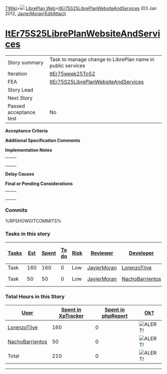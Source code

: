 [TWiki](/twiki/Main/WebHome)&gt;![](/twiki/TWiki/TWikiDocGraphics/web-bg-small.gif) [LibrePlan Web](/twiki/LibrePlan/WebHome)&gt;[ItEr75S25LibrePlanWebsiteAndServices](http://wiki.libreplan-enterprise.com/twiki/LibrePlan/ItEr75S25LibrePlanWebsiteAndServices "Topic revision: 3 (03 Jan 2012 - 16:00:07)") (03 Jan 2012, [JavierMoran](/twiki/Main/JavierMoran))[Edit](http://wiki.libreplan-enterprise.com/twiki/bin/edit/LibrePlan/ItEr75S25LibrePlanWebsiteAndServices?t=1520337927 "Edit this topic text")[Attach](/twiki/bin/attach/LibrePlan/ItEr75S25LibrePlanWebsiteAndServices "Attach an image or document to this topic")

 [ItEr75S25LibrePlanWebsiteAndServices](/twiki/LibrePlan/ItEr75S25LibrePlanWebsiteAndServices)
==========================================================================================================================================================



|                        |                                                                                                        |
|------------------------|--------------------------------------------------------------------------------------------------------|
| Story summary          | Task to manage change to LibrePlan name in public services                                             |
| Iteration              | [ItEr75week25To52](/twiki/LibrePlan/ItEr75week25To52)                                         |
| FEA                    | [ItEr75S25LibrePlanWebsiteAndServices](/twiki/LibrePlan/ItEr75S25LibrePlanWebsiteAndServices) |
| Story Lead             |                                                                                                        |
| Next Story             |                                                                                                        |
| Passed acceptance test | No                                                                                                     |

**Acceptance Criteria**

**Additional Specification Comments**

**Implementation Notes**

|     |     |
|-----|-----|
|     |     |

**Delay Causes**

**Final or Pending Considerations**

|     |     |
|-----|-----|
|     |     |

###  Commits

%RPSHOWGITCOMMITS%

###  Tasks in this story



| [Tasks](http://wiki.libreplan-enterprise.com/twiki/LibrePlan/ItEr75S25LibrePlanWebsiteAndServices?sortcol=0;table=2;up=0#sorted_table "Sort by this column") | [Est](http://wiki.libreplan-enterprise.com/twiki/LibrePlan/ItEr75S25LibrePlanWebsiteAndServices?sortcol=1;table=2;up=0#sorted_table "Sort by this column") | [Spent](http://wiki.libreplan-enterprise.com/twiki/LibrePlan/ItEr75S25LibrePlanWebsiteAndServices?sortcol=2;table=2;up=0#sorted_table "Sort by this column") | [To do](http://wiki.libreplan-enterprise.com/twiki/LibrePlan/ItEr75S25LibrePlanWebsiteAndServices?sortcol=3;table=2;up=0#sorted_table "Sort by this column") | [Risk](http://wiki.libreplan-enterprise.com/twiki/LibrePlan/ItEr75S25LibrePlanWebsiteAndServices?sortcol=4;table=2;up=0#sorted_table "Sort by this column") | [Reviewer](http://wiki.libreplan-enterprise.com/twiki/LibrePlan/ItEr75S25LibrePlanWebsiteAndServices?sortcol=5;table=2;up=0#sorted_table "Sort by this column") | [Developer](http://wiki.libreplan-enterprise.com/twiki/LibrePlan/ItEr75S25LibrePlanWebsiteAndServices?sortcol=6;table=2;up=0#sorted_table "Sort by this column") | [Task Name](http://wiki.libreplan-enterprise.com/twiki/LibrePlan/ItEr75S25LibrePlanWebsiteAndServices?sortcol=7;table=2;up=0#sorted_table "Sort by this column") | [Start Date](http://wiki.libreplan-enterprise.com/twiki/LibrePlan/ItEr75S25LibrePlanWebsiteAndServices?sortcol=8;table=2;up=0#sorted_table "Sort by this column") | [Est End Date](http://wiki.libreplan-enterprise.com/twiki/LibrePlan/ItEr75S25LibrePlanWebsiteAndServices?sortcol=9;table=2;up=0#sorted_table "Sort by this column") | [End Date](http://wiki.libreplan-enterprise.com/twiki/LibrePlan/ItEr75S25LibrePlanWebsiteAndServices?sortcol=10;table=2;up=0#sorted_table "Sort by this column") |
|-----------------------------------------------------------------------------------------------------------------------------------------------------------------------|---------------------------------------------------------------------------------------------------------------------------------------------------------------------|-----------------------------------------------------------------------------------------------------------------------------------------------------------------------|-----------------------------------------------------------------------------------------------------------------------------------------------------------------------|----------------------------------------------------------------------------------------------------------------------------------------------------------------------|--------------------------------------------------------------------------------------------------------------------------------------------------------------------------|---------------------------------------------------------------------------------------------------------------------------------------------------------------------------|---------------------------------------------------------------------------------------------------------------------------------------------------------------------------|----------------------------------------------------------------------------------------------------------------------------------------------------------------------------|------------------------------------------------------------------------------------------------------------------------------------------------------------------------------|---------------------------------------------------------------------------------------------------------------------------------------------------------------------------|
| Task                                                                                                                                                                  | 160                                                                                                                                                                 | 160                                                                                                                                                                   | 0                                                                                                                                                                     | Low                                                                                                                                                                  | [JavierMoran](/twiki/Main/JavierMoran)                                                                                                                          | [LorenzoTilve](/twiki/Main/LorenzoTilve)                                                                                                                         | [New website](/twiki/LibrePlan/AnA06S03LibrePlanWebsiteAndServices#TasK1)                                                                                        |                                                                                                                                                                            |                                                                                                                                                                              |                                                                                                                                                                           |
| Task                                                                                                                                                                  | 50                                                                                                                                                                  | 50                                                                                                                                                                    | 0                                                                                                                                                                     | Low                                                                                                                                                                  | [JavierMoran](/twiki/Main/JavierMoran)                                                                                                                          | [NachoBarrientos](/twiki/Main/NachoBarrientos)                                                                                                                   | [Services infrastructure](/twiki/LibrePlan/AnA06S03LibrePlanWebsiteAndServices#TasK2)                                                                            |                                                                                                                                                                            |                                                                                                                                                                              |                                                                                                                                                                           |

###  Total Hours in this Story

| [User](http://wiki.libreplan-enterprise.com/twiki/LibrePlan/ItEr75S25LibrePlanWebsiteAndServices?sortcol=0;table=3;up=0#sorted_table "Sort by this column") | [Spent in XpTracker](http://wiki.libreplan-enterprise.com/twiki/LibrePlan/ItEr75S25LibrePlanWebsiteAndServices?sortcol=1;table=3;up=0#sorted_table "Sort by this column") | [Spent in phpReport](http://wiki.libreplan-enterprise.com/twiki/LibrePlan/ItEr75S25LibrePlanWebsiteAndServices?sortcol=2;table=3;up=0#sorted_table "Sort by this column") | [Ok?](http://wiki.libreplan-enterprise.com/twiki/LibrePlan/ItEr75S25LibrePlanWebsiteAndServices?sortcol=3;table=3;up=0#sorted_table "Sort by this column") |
|----------------------------------------------------------------------------------------------------------------------------------------------------------------------|------------------------------------------------------------------------------------------------------------------------------------------------------------------------------------|------------------------------------------------------------------------------------------------------------------------------------------------------------------------------------|---------------------------------------------------------------------------------------------------------------------------------------------------------------------|
| [LorenzoTilve](/twiki/Main/LorenzoTilve)                                                                                                                    | 160                                                                                                                                                                                | 0                                                                                                                                                                                  | ![ALERT!](/twiki/TWiki/TWikiDocGraphics/warning.gif "ALERT!")                                                                                                   |
| [NachoBarrientos](/twiki/Main/NachoBarrientos)                                                                                                              | 50                                                                                                                                                                                 | 0                                                                                                                                                                                  | ![ALERT!](/twiki/TWiki/TWikiDocGraphics/warning.gif "ALERT!")                                                                                                   |
| Total                                                                                                                                                                | 210                                                                                                                                                                                | 0                                                                                                                                                                                  | ![ALERT!](/twiki/TWiki/TWikiDocGraphics/warning.gif "ALERT!")                                                                                                   |

------------------------------------------------------------------------
